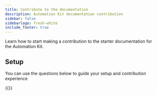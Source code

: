 ```yaml
---
title: Contribute to the documentation
description: Automation Kit documentation contribution 
sidebar: false
sidebarlogo: fresh-white
include_footer: true
---
```


Learn how to start making a contribution to the starter documentation for the Automation Kit.

## Setup

You can use the questions below to guide your setup and contribution experience

{{<questions name="contribution/documentation.json" completed="Thank you for completing setup questions" showNavigationButtons=false >}}
